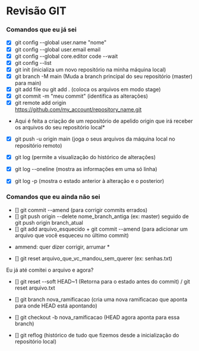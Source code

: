# Revisão GIT

### Comandos que eu já sei



- [x] git config --global user.name "nome"
- [x] git config --global user.email email
- [x] git config --global core.editor code --wait
- [x] git config --list 
- [x] git init (inicializa um novo repositório na minha máquina local)
- [x] git branch -M main (Muda a branch principal do seu repositório (master) para main)
- [x] git add file ou git add . (coloca os arquivos em modo stage)
- [x] git commit -m "meu commit" (identifica as alterações)
- [x] git remote add origin https://github.com/my_account/repository_name.git

* Aqui é feita a criação de um repositório de apelido origin que irá receber os arquivos do seu repositório local* 

- [x] git push -u origin main (joga o seus arquivos da máquina local no repositório remoto)

- [x] git log (permite a visualização do histórico de alterações)

- [x] git log --oneline (mostra as informações em uma só linha)

- [x] git log -p (mostra o estado anterior à alteração e o posterior)

### Comandos que eu ainda não sei

- [] git commit --amend (para corrigir commits errados)
- [] git push origin --delete nome_branch_antiga (ex: master) seguido de git push origin branch_atual
- [] git add arquivo_esquecido + git commit --amend (para adicionar um arquivo que você esqueceu no último commit)

* ammend: quer dizer corrigir, arrumar *

- [] git reset arquivo_que_vc_mandou_sem_querer (ex: senhas.txt)

Eu já até comitei o arquivo e agora?

- [] git reset --soft HEAD~1 (Retorna para o estado antes do commit) / git reset arquivo.txt

- [] git branch nova_ramificacao (cria uma nova ramificacao que aponta para onde HEAD está apontando)
- [] git checkout -b nova_ramificacao (HEAD agora aponta para essa branch)
- [] git reflog (histórico de tudo que fizemos desde a inicialização do repositório local)


